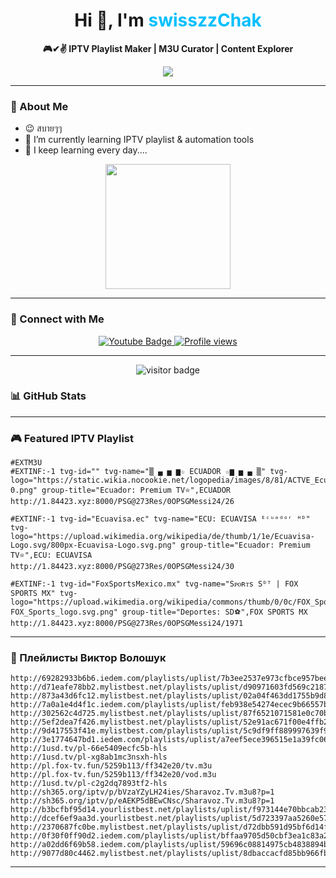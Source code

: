 <h1 align="center">Hi 👋, I'm <span style="color:#00BFFF;">swisszzChak</span></h1>
<p align="center"><strong>🎮✔✌ IPTV Playlist Maker | M3U Curator | Content Explorer</strong></p>

<p align="center">
  <img src="https://readme-typing-svg.herokuapp.com?font=Fira+Code&duration=3000&pause=500&color=58A6FF&center=true&vCenter=true&width=435&lines=สบายๆๆ+%f0%9f%98%89;เรียนรู้+IPTV+ไปทุกวัน+🌱;ลอง+Playlist+ใหม่เสมอ+🙌" />
</p>

---

### 💬 About Me

* 😉 สบายๆๆ
* 🌱 I’m currently learning IPTV playlist & automation tools
* 🙌 I keep learning every day....

<div align="center">
  <img src="https://media1.tenor.com/m/bfOEyTxwK40AAAAC/work-computer.gif" width="200"/>
</div>

---

### 🔗 Connect with Me

<div align="center" style="margin-top: 10px;">
  <a href="https://www.youtube.com/@Tongchaiswisszz" target="_blank">
    <img src="https://img.shields.io/badge/YouTube-red?style=for-the-badge&logo=youtube&logoColor=white" alt="Youtube Badge"/>
  </a>
  <a href="https://www.youtube.com/@Tongchaiswisszz">
    <img src="https://komarev.com/ghpvc/?username=swisszzChak&style=flat-square&color=blue" alt="Profile views"/>
  </a>
</div>

---
<p align="center">
  <img src="https://visitor-badge.glitch.me/badge?page_id=swisszzChak.visitor-badge&left_color=gray&right_color=blue" alt="visitor badge"/>
</p>

### 📊 GitHub Stats



---

### 🎮 Featured IPTV Playlist

```m3u
#EXTM3U
#EXTINF:-1 tvg-id="" tvg-name="▒ ▄ ▅ ▆☆ ECUADOR ☆▆ ▅ ▄ ▒" tvg-logo="https://static.wikia.nocookie.net/logopedia/images/8/81/ACTVE_Ecuador-0.png" group-title="Ecuador: Premium TV⭐",ECUADOR
http://1.84423.xyz:8000/PSG@273Res/0OPSGMessi24/26

#EXTINF:-1 tvg-id="Ecuavisa.ec" tvg-name="ECU: ECUAVISA ᴱᶜᵘᵃᵈᵒʳ ᴴᴰ" tvg-logo="https://upload.wikimedia.org/wikipedia/de/thumb/1/1e/Ecuavisa-Logo.svg/800px-Ecuavisa-Logo.svg.png" group-title="Ecuador: Premium TV⭐",ECU: ECUAVISA
http://1.84423.xyz:8000/PSG@273Res/0OPSGMessi24/30

#EXTINF:-1 tvg-id="FoxSportsMexico.mx" tvg-name="Sᴘᴏʀᴛs Sᴰᵀ | FOX SPORTS MX" tvg-logo="https://upload.wikimedia.org/wikipedia/commons/thumb/0/0c/FOX_Sports_logo.svg/1200px-FOX_Sports_logo.svg.png" group-title="Deportes: SD⚽",FOX SPORTS MX
http://1.84423.xyz:8000/PSG@273Res/0OPSGMessi24/1971
```

---

### 📲 Плейлисты Виктор Волошук

```m3u
http://69282933b6b6.iedem.com/playlists/uplist/7b3ee2537e973cfbce957bee049a982b/playlist.m3u8
http://d71eafe78bb2.mylistbest.net/playlists/uplist/d90971603fd569c2187c844c24f6312f/playlist.m3u8
http://873a43d6fc12.mylistbest.net/playlists/uplist/02a04f463dd1755b9d85e36ee2748eb8/playlist.m3u8
http://7a0a1e4d4f1c.iedem.com/playlists/uplist/feb938e54274ecec9b66557b5ba7f491/playlist.m3u8
http://302562c4d725.mylistbest.net/playlists/uplist/87f6521071581e0c70b5a9af3cd02cbc/playlist.m3u8
http://5ef2dea7f426.mylistbest.net/playlists/uplist/52e91ac671f00e4ffb284a74c962af28/playlist.m3u8
http://9d417553f41e.mylistbest.com/playlists/uplist/5c9df9ff889997639f95d031cf0b7f4c/playlist.m3u8
http://3e1774647bd1.iedem.com/playlists/uplist/a7eef5ece396515e1a39fc06e00f13ca/playlist.m3u8
http://1usd.tv/pl-66e5409ecfc5b-hls
http://1usd.tv/pl-xg8ab1mc3nsxh-hls
http://pl.fox-tv.fun/5259b113/ff342e20/tv.m3u
http://pl.fox-tv.fun/5259b113/ff342e20/vod.m3u
http://1usd.tv/pl-c2g2dq7893tf2-hls
http://sh365.org/iptv/p/bVzaYZyLH24ies/Sharavoz.Tv.m3u8?p=1
http://sh365.org/iptv/p/eAEKP5dBEwCNsc/Sharavoz.Tv.m3u8?p=1
http://b3bcfbf95d14.yourlistbest.net/playlists/uplist/f973144e70bbcab236c14745141d0bf6/playlist.m3u8
http://dcef6ef9aa3d.yourlistbest.net/playlists/uplist/5d723397aa5260e57338bded2b20f29c/playlist.m3u8
http://2370687fc0be.mylistbest.net/playlists/uplist/d72dbb591d95bf6d14fc411715d5ed8f/playlist.m3u8
http://0f30f0ff90d2.iedem.com/playlists/uplist/bffaa9705d50cbf3ea1c83a217b7e1d7/playlist.m3u8
http://a02dd6f69b58.iedem.com/playlists/uplist/59696c08814975cb4838894b8815258d/playlist.m3u8
http://9077d80c4462.mylistbest.net/playlists/uplist/8dbaccacfd85bb966fb8014b924cdfab/playlist.m3u8
```

---
